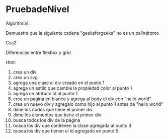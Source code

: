 # PruebadeNivel
Algoritmia1.

  Demuestra que la siguiente cadena "​geeksforgeeks​" no es un palíndromo

Css2. 
  
  Diferencias entre flexbox y grid

Html
1. crea un div
2. crea un svg
3. agrega una clase al div creado en el punto 1
4. agrega un estilo que cambie la propiedad color al punto 1
5. agrega un atributo id al punto 1
6. crea un pagina en blanco y agrega al body el div con "hello world"
7. crea un nuevo div y agregalo como hijo al punto 1 antes de "hello world"
8. dime los nodos que tiene el primer div
9. dime los elementos que tiene el primer div
10. busca todos los div de la página
11. busca los div que contienen la clase agregada al punto 3
12. busca los div que tienen el id agregado en punto 5
